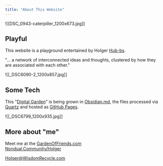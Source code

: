 ```yaml
---
title: "About This Website"
---
```


![[DSC_0943-caterpiller_1200x673.jpg]]

## Playful
This website is a playground entertained by Holger [Hub-bs](http://hub-bs.com).

"... a network of interconnected ideas and thoughts, clustered by how they are associated with each other."


![[_DSC6090-2_1200x857.jpg]]

## Some Tech
This "[Digital Garden](https://jzhao.xyz/posts/networked-thought/)" is being grown in [Obsidian.md](http://Obsidian.md), the files processed via [Quartz](https://github.com/jackyzha0/quartz) and hosted as [GitHub Pages](https://pages.github.com/). 


![[_DSC6799_1200x935.jpg]]

## More about "me"
Meet me at the [GardenOfFriends.com](http://GardenOfFriends.com)   
[Nondual.Community/Holger](http://Nondual.Community/Holger)   
  
[Holger@WisdomRecycle.com](mailto:Holger@WisdomRecycle.com)    